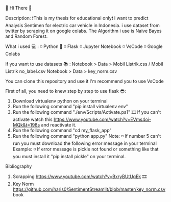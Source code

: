 👋 Hi There 👋

Description:
❗This is my thesis for educational only❗
i want to predict Analysis Sentimen for electric car vehicle in Indonesia.
i use dataset from twitter by scraping it on google colabs.
The Algorithm i use is Naive Bayes and Random Forest.

What i used 💻 :
◽ Python 🐍
◽ Flask
◽ Jupyter Notebook
◽ VsCode
◽ Google Colabs

If you want to use datasets 📚 :
Notebook > Data > Mobil Listrik.css / Mobil Listrik no_label.csv
Notebook > Data > key_norm.csv

You can clone this repository and use it
I'm recommend you to use VsCode

First of all, you need to knew step by step to use flask 😎:
1. Download virtualenv python on your terminal
2. Run the following command "pip install virtualenv env"
3. Run the following command "./env/Scripts/Activate.ps1" 🎞 If you can't activate watch this https://www.youtube.com/watch?v=EVms4oi-MQk&t=198s and reactivate it.
4. Run the following command "cd my_flask_app"
5. Run the following command "python app.py"
Note:
◽ If number 5 can't run you must download the following error message in your terminal
Example:
◽ If error message is pickle not found or something like that you must install it "pip install pickle" on your terminal.

Bibliography
1. Scrapping https://www.youtube.com/watch?v=BxryBUtUqEk 🎞
2. Key Norm https://github.com/haris0/SentimentStreamlit/blob/master/key_norm.csv book
